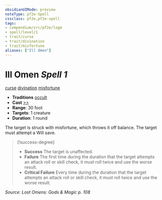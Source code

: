 ```yaml
---
obsidianUIMode: preview
noteType: pf2e-Spell
cssclass: pf2e,pf2e-spell
tags:
- compendium/src/pf2e/logm
- spell/level/1
- trait/curse
- trait/divination
- trait/misfortune
aliases: ["Ill Omen"]
---
```

# Ill Omen *Spell 1*   
[curse](rules/traits/curse.md "Curse Effect Trait")  [divination](rules/traits/divination.md "Divination School Trait")  [misfortune](rules/traits/misfortune.md "Misfortune Effect Trait")  

- **Traditions** [occult](rules/traits/occult.md "Occult Tradition Trait")
- **Cast** [>>](rules/core-rulebook/chapter-9-playing-the-game.md#Actions "Two-Action") 
- **Range**: 30 foot
- **Targets**: 1 creature
- **Duration**: 1 round

The target is struck with misfortune, which throws it off balance. The target must attempt a Will save.

> [!success-degree] 
> - **Success** The target is unaffected.
> - **Failure** The first time during the duration that the target attempts an attack roll or skill check, it must roll twice and use the worse result.
> - **Critical Failure** Every time during the duration that the target attempts an attack roll or skill check, it must roll twice and use the worse result.

*Source: Lost Omens: Gods & Magic p. 108*